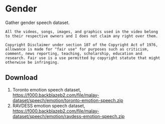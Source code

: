 # Gender

Gather gender speech dataset.

```
All the videos, songs, images, and graphics used in the video belong to their respective owners and I does not claim any right over them.

Copyright Disclaimer under section 107 of the Copyright Act of 1976, allowance is made for "fair use" for purposes such as criticism, comment, news reporting, teaching, scholarship, education and research. Fair use is a use permitted by copyright statute that might otherwise be infringing.
```

## Download

1. Toronto emotion speech dataset, https://f000.backblazeb2.com/file/malay-dataset/speech/emotion/toronto-emotion-speech.zip
2. RAVDESS emotion speech dataset, https://f000.backblazeb2.com/file/malay-dataset/speech/emotion/ravdess-emotion-speech.zip